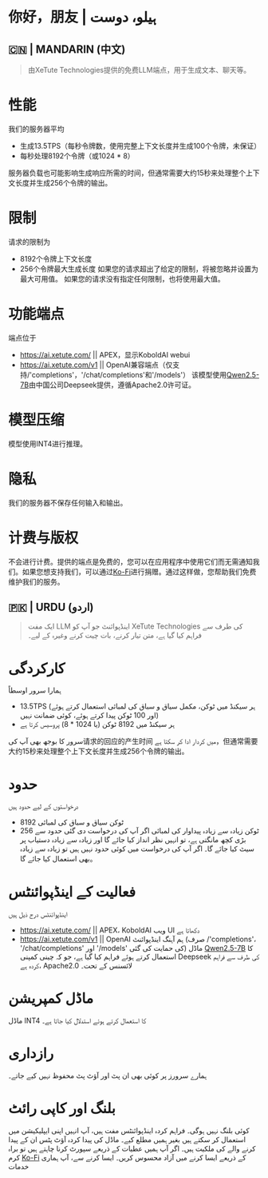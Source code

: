 # 你好，朋友 | ہیلو، دوست

## 🇨🇳 | MANDARIN (中文)
> 由XeTute Technologies提供的免费LLM端点，用于生成文本、聊天等。

# 性能
我们的服务器平均
- 生成13.5TPS（每秒令牌数，使用完整上下文长度并生成100个令牌，未保证）
- 每秒处理8192个令牌（或1024 * 8）

服务器负载也可能影响生成响应所需的时间，但通常需要大约15秒来处理整个上下文长度并生成256个令牌的输出。

# 限制
请求的限制为
- 8192个令牌上下文长度
- 256个令牌最大生成长度
如果您的请求超出了给定的限制，将被忽略并设置为最大可用值。
如果您的请求没有指定任何限制，也将使用最大值。

# 功能端点
端点位于
- https://ai.xetute.com/ || APEX，显示KoboldAI webui
- https://ai.xetute.com/v1 || OpenAI兼容端点（仅支持/'completions'，'/chat/completions'和'/models'）
该模型使用[Qwen2.5-7B](https://huggingface.co/Qwen/Qwen2.5-7B-Instruct)由中国公司Deepseek提供，遵循Apache2.0许可证。

# 模型压缩
模型使用INT4进行推理。

# 隐私
我们的服务器不保存任何输入和输出。

# 计费与版权
不会进行计费。提供的端点是免费的，您可以在应用程序中使用它们而无需通知我们。如果您想支持我们，可以通过[Ko-Fi](https://ko-fi.com/XeTute)进行捐赠。通过这样做，您帮助我们免费维护我们的服务。

## 🇵🇰 | URDU (اردو)
> ایک مفت LLM اینڈپوائنٹ جو آپ کو XeTute Technologies کی طرف سے فراہم کیا گیا ہے، متن تیار کرنے، بات چیت کرنے وغیرہ کے لیے۔

# کارکردگی
ہمارا سرور اوسطاً
- 13.5TPS (ہر سیکنڈ میں ٹوکن، مکمل سیاق و سباق کی لمبائی استعمال کرتے ہوئے اور 100 ٹوکن پیدا کرتے ہوئے، کوئی ضمانت نہیں)
- ہر سیکنڈ میں 8192 ٹوکن (یا 1024 * 8) پروسیس کرتا ہے

سرور کا بوجھ بھی آپ کی请求的回应的产生时间 میں کردار ادا کر سکتا ہے，但通常需要大约15秒来处理整个上下文长度并生成256个令牌的输出。

# حدود
درخواستوں کے لیے حدود ہیں
- 8192 ٹوکن سیاق و سباق کی لمبائی
- 256 ٹوکن زیادہ سے زیادہ پیداوار کی لمبائی
اگر آپ کی درخواست دی گئی حدود سے بڑی کچھ مانگتی ہے، تو انہیں نظر انداز کیا جائے گا اور زیادہ سے زیادہ دستیاب پر سیٹ کیا جائے گا۔
اگر آپ کی درخواست میں کوئی حدود نہیں ہیں تو زیادہ سے زیادہ بھی استعمال کیا جائے گا。

# فعالیت کے اینڈپوائنٹس
اینڈپوائنٹس درج ذیل ہیں
- https://ai.xetute.com/ || APEX، KoboldAI ویب UI دکھاتا ہے
- https://ai.xetute.com/v1 || OpenAI ہم آہنگ اینڈپوائنٹ (صرف /'completions'، '/chat/completions' اور '/models' کی حمایت کی گئی)
ماڈل [Qwen2.5-7B](https://huggingface.co/Qwen/Qwen2.5-7B-Instruct) کا استعمال کرتے ہوئے فراہم کیا گیا ہے، جو کہ چینی کمپنی Deepseek کی طرف سے فراہم کردہ ہے، Apache2.0 لائسنس کے تحت۔

# ماڈل کمپریشن
ماڈل INT4 کا استعمال کرتے ہوئے استدلال کیا جاتا ہے۔

# رازداری
ہمارے سرورز پر کوئی بھی ان پٹ اور آؤٹ پٹ محفوظ نہیں کیے جاتے۔

# بلنگ اور کاپی رائٹ
کوئی بلنگ نہیں ہوگی۔ فراہم کردہ اینڈپوائنٹس مفت ہیں، آپ انہیں اپنی ایپلیکیشن میں استعمال کر سکتے ہیں بغیر ہمیں مطلع کیے۔ ماڈل کی پیدا کردہ آؤٹ پٹس ان کے پیدا کرنے والے کی ملکیت ہیں۔
اگر آپ ہمیں عطیات کے ذریعے سپورٹ کرنا چاہتے ہیں تو براہ کرم [Ko-Fi](https://ko-fi.com/XeTute) کے ذریعے ایسا کرنے میں آزاد محسوس کریں۔ ایسا کرنے سے، آپ ہماری خدمات
